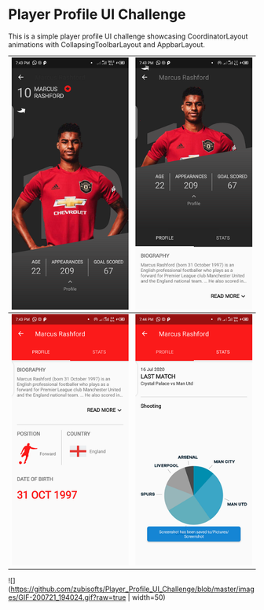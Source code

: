 # Player Profile UI Challenge
This is a simple player profile UI challenge showcasing CoordinatorLayout animations with CollapsingToolbarLayout and AppbarLayout.

|  ![](https://github.com/zubisofts/Player_Profile_UI_Challenge/blob/master/images/Screenshot_20200721-194344.png?raw=true) |  ![](https://github.com/zubisofts/Player_Profile_UI_Challenge/blob/master/images/Screenshot_20200721-194354.png?raw=true) |
| :------------: | :------------: |
| ![](https://github.com/zubisofts/Player_Profile_UI_Challenge/blob/master/images/Screenshot_20200721-194400.png?raw=true)  | ![](https://github.com/zubisofts/Player_Profile_UI_Challenge/blob/master/images/Screenshot_20200721-194403.png?raw=true)  |

![](https://github.com/zubisofts/Player_Profile_UI_Challenge/blob/master/images/GIF-200721_194024.gif?raw=true | width=50)
